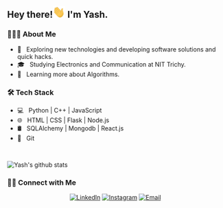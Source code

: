 <h2> Hey there!<img src="https://github.com/yash56244/yash56244/blob/master/Hi.gif" width="29px"> I'm Yash.</h2>

<h3> 👨🏻‍💻 About Me </h3>

- 🤔 &nbsp; Exploring new technologies and developing software solutions and quick hacks.
- 🎓 &nbsp; Studying Electronics and Communication at NIT Trichy.
- 🌱 &nbsp; Learning more about Algorithms.
<!--- ✍️ &nbsp; Pursuing-->
<!-- 💼 &nbsp; Working as a.-->
<h3>🛠 Tech Stack</h3>

- 💻 &nbsp; Python | C++ | JavaScript
- 🌐 &nbsp; HTML | CSS | Flask | Node.js
- 🛢 &nbsp; SQLAlchemy | Mongodb | React.js
- 🔧 &nbsp; Git 

<br/>

![Yash's github stats](https://github-readme-stats.vercel.app/api?username=yash56244&show_icons=true&hide_border=true)

<h3> 🤝🏻 Connect with Me </h3>

<p align="center">
<a href="https://www.linkedin.com/in/yash-chaudhari-27a321197/"><img alt="LinkedIn" src="https://img.shields.io/badge/LinkedIn-Yash%20Chaudhari-blue?style=flat-square&logo=linkedin"></a>
<a href="https://www.instagram.com/_y.a.s.h_c/"><img alt="Instagram" src="https://img.shields.io/badge/Instagram-_y.a.s.h_c-blue?style=flat-square&logo=instagram"></a>
<a href="mailto:yash56244@gmail.com"><img alt="Email" src="https://img.shields.io/badge/Email-yash56244@gmail.com-blue?style=flat-square&logo=gmail"></a>
</p>
